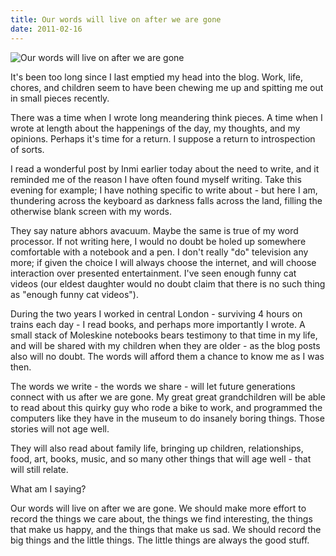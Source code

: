 ```yaml
---
title: Our words will live on after we are gone
date: 2011-02-16
---
```


![Our words will live on after we are gone](https://source.unsplash.com/4v9Kk01mEbY/1600x900)

It's been too long since I last emptied my head into the blog. Work, life, chores, and children seem to have been chewing me up and spitting me out in small pieces recently.

There was a time when I wrote long meandering think pieces. A time when I wrote at length about the happenings of the day, my thoughts, and my opinions. Perhaps it's time for a return. I suppose a return to introspection of sorts.

I read a wonderful post by Inmi earlier today about the need to write, and it reminded me of the reason I have often found myself writing. Take this evening for example; I have nothing specific to write about - but here I am, thundering across the keyboard as darkness falls across the land, filling the otherwise blank screen with my words.

They say nature abhors avacuum. Maybe the same is true of my word processor. If not writing here, I would no doubt be holed up somewhere comfortable with a notebook and a pen. I don't really "do" television any more; if given the choice I will always choose the internet, and will choose interaction over presented entertainment. I've seen enough funny cat videos (our eldest daughter would no doubt claim that there is no such thing as "enough funny cat videos").

During the two years I worked in central London - surviving 4 hours on trains each day - I read books, and perhaps more importantly I wrote. A small stack of Moleskine notebooks bears testimony to that time in my life, and will be shared with my children when they are older - as the blog posts also will no doubt. The words will afford them a chance to know me as I was then.

The words we write - the words we share - will let future generations connect with us after we are gone. My great great grandchildren will be able to read about this quirky guy who rode a bike to work, and programmed the computers like they have in the museum to do insanely boring things. Those stories will not age well.

They will also read about family life, bringing up children, relationships, food, art, books, music, and so many other things that will age well - that will still relate.

What am I saying?

Our words will live on after we are gone. We should make more effort to record the things we care about, the things we find interesting, the things that make us happy, and the things that make us sad. We should record the big things and the little things. The little things are always the good stuff.